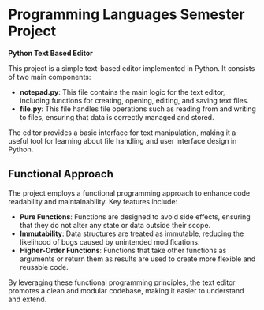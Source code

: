 # Programming Languages Semester Project

**Python Text Based Editor**

This project is a simple text-based editor implemented in Python. It consists of two main components:

- **notepad.py**: This file contains the main logic for the text editor, including functions for creating, opening, editing, and saving text files.
- **file.py**: This file handles file operations such as reading from and writing to files, ensuring that data is correctly managed and stored.

The editor provides a basic interface for text manipulation, making it a useful tool for learning about file handling and user interface design in Python.

## Functional Approach

The project employs a functional programming approach to enhance code readability and maintainability. Key features include:

- **Pure Functions**: Functions are designed to avoid side effects, ensuring that they do not alter any state or data outside their scope.
- **Immutability**: Data structures are treated as immutable, reducing the likelihood of bugs caused by unintended modifications.
- **Higher-Order Functions**: Functions that take other functions as arguments or return them as results are used to create more flexible and reusable code.

By leveraging these functional programming principles, the text editor promotes a clean and modular codebase, making it easier to understand and extend.
